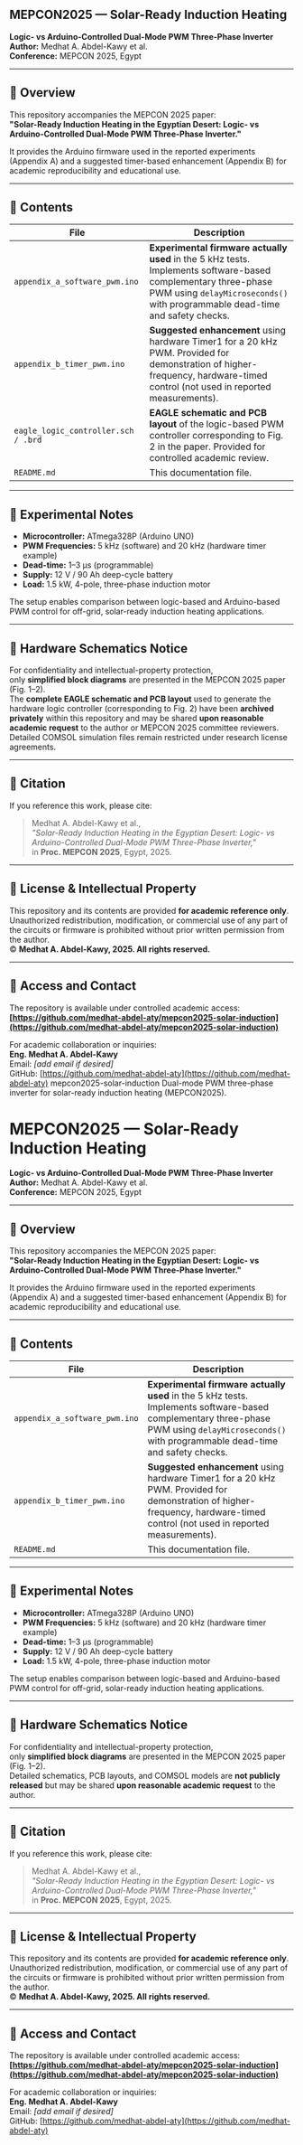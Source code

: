 ## MEPCON2025 — Solar-Ready Induction Heating  
**Logic- vs Arduino-Controlled Dual-Mode PWM Three-Phase Inverter**  
**Author:** Medhat A. Abdel-Kawy et al.  
**Conference:** MEPCON 2025, Egypt  

---

## 🔹 Overview
This repository accompanies the MEPCON 2025 paper:  
**"Solar-Ready Induction Heating in the Egyptian Desert: Logic- vs Arduino-Controlled Dual-Mode PWM Three-Phase Inverter."**

It provides the Arduino firmware used in the reported experiments (Appendix A) and a suggested timer-based enhancement (Appendix B) for academic reproducibility and educational use.

---

## 🔹 Contents

| File | Description |
|------|--------------|
| `appendix_a_software_pwm.ino` | **Experimental firmware actually used** in the 5 kHz tests. Implements software-based complementary three-phase PWM using `delayMicroseconds()` with programmable dead-time and safety checks. |
| `appendix_b_timer_pwm.ino` | **Suggested enhancement** using hardware Timer1 for a 20 kHz PWM. Provided for demonstration of higher-frequency, hardware-timed control (not used in reported measurements). |
| `eagle_logic_controller.sch / .brd` | **EAGLE schematic and PCB layout** of the logic-based PWM controller corresponding to Fig. 2 in the paper. Provided for controlled academic review. |
| `README.md` | This documentation file. |

---

## 🔹 Experimental Notes
- **Microcontroller:** ATmega328P (Arduino UNO)  
- **PWM Frequencies:** 5 kHz (software) and 20 kHz (hardware timer example)  
- **Dead-time:** 1–3 µs (programmable)  
- **Supply:** 12 V / 90 Ah deep-cycle battery  
- **Load:** 1.5 kW, 4-pole, three-phase induction motor  

The setup enables comparison between logic-based and Arduino-based PWM control for off-grid, solar-ready induction heating applications.

---

## 🔹 Hardware Schematics Notice
For confidentiality and intellectual-property protection,  
only **simplified block diagrams** are presented in the MEPCON 2025 paper (Fig. 1–2).  
The **complete EAGLE schematic and PCB layout** used to generate the hardware logic controller (corresponding to Fig. 2) have been **archived privately** within this repository and may be shared **upon reasonable academic request** to the author or MEPCON 2025 committee reviewers.  
Detailed COMSOL simulation files remain restricted under research license agreements.

---

## 🔹 Citation
If you reference this work, please cite:

> Medhat A. Abdel-Kawy et al.,  
> *"Solar-Ready Induction Heating in the Egyptian Desert: Logic- vs Arduino-Controlled Dual-Mode PWM Three-Phase Inverter,"*  
> in **Proc. MEPCON 2025**, Egypt, 2025.

---

## 🔹 License & Intellectual Property
This repository and its contents are provided **for academic reference only**.  
Unauthorized redistribution, modification, or commercial use of any part of the circuits or firmware is prohibited without prior written permission from the author.  
© **Medhat A. Abdel-Kawy, 2025. All rights reserved.**

---

## 🔹 Access and Contact
The repository is available under controlled academic access:  
**[https://github.com/medhat-abdel-aty/mepcon2025-solar-induction](https://github.com/medhat-abdel-aty/mepcon2025-solar-induction)**  

For academic collaboration or inquiries:  
**Eng. Medhat A. Abdel-Kawy**  
Email: *[add email if desired]*  
GitHub: [https://github.com/medhat-abdel-aty](https://github.com/medhat-abdel-aty) mepcon2025-solar-induction
Dual-mode PWM three-phase inverter for solar-ready induction heating (MEPCON2025).
# MEPCON2025 — Solar-Ready Induction Heating  
**Logic- vs Arduino-Controlled Dual-Mode PWM Three-Phase Inverter**  
**Author:** Medhat A. Abdel-Kawy et al.  
**Conference:** MEPCON 2025, Egypt  

---

## 🔹 Overview
This repository accompanies the MEPCON 2025 paper:  
**"Solar-Ready Induction Heating in the Egyptian Desert: Logic- vs Arduino-Controlled Dual-Mode PWM Three-Phase Inverter."**

It provides the Arduino firmware used in the reported experiments (Appendix A) and a suggested timer-based enhancement (Appendix B) for academic reproducibility and educational use.

---

## 🔹 Contents

| File | Description |
|------|--------------|
| `appendix_a_software_pwm.ino` | **Experimental firmware actually used** in the 5 kHz tests. Implements software-based complementary three-phase PWM using `delayMicroseconds()` with programmable dead-time and safety checks. |
| `appendix_b_timer_pwm.ino` | **Suggested enhancement** using hardware Timer1 for a 20 kHz PWM. Provided for demonstration of higher-frequency, hardware-timed control (not used in reported measurements). |
| `README.md` | This documentation file. |

---

## 🔹 Experimental Notes
- **Microcontroller:** ATmega328P (Arduino UNO)  
- **PWM Frequencies:** 5 kHz (software) and 20 kHz (hardware timer example)  
- **Dead-time:** 1–3 µs (programmable)  
- **Supply:** 12 V / 90 Ah deep-cycle battery  
- **Load:** 1.5 kW, 4-pole, three-phase induction motor  

The setup enables comparison between logic-based and Arduino-based PWM control for off-grid, solar-ready induction heating applications.

---

## 🔹 Hardware Schematics Notice
For confidentiality and intellectual-property protection,  
only **simplified block diagrams** are presented in the MEPCON 2025 paper (Fig. 1–2).  
Detailed schematics, PCB layouts, and COMSOL models are **not publicly released** but may be shared **upon reasonable academic request** to the author.

---

## 🔹 Citation
If you reference this work, please cite:

> Medhat A. Abdel-Kawy et al.,  
> *"Solar-Ready Induction Heating in the Egyptian Desert: Logic- vs Arduino-Controlled Dual-Mode PWM Three-Phase Inverter,"*  
> in **Proc. MEPCON 2025**, Egypt, 2025.

---

## 🔹 License & Intellectual Property
This repository and its contents are provided **for academic reference only**.  
Unauthorized redistribution, modification, or commercial use of any part of the circuits or firmware is prohibited without prior written permission from the author.  
© **Medhat A. Abdel-Kawy, 2025. All rights reserved.**

---

## 🔹 Access and Contact
The repository is available under controlled academic access:  
**[https://github.com/medhat-abdel-aty/mepcon2025-solar-induction](https://github.com/medhat-abdel-aty/mepcon2025-solar-induction)**  

For academic collaboration or inquiries:  
**Eng. Medhat A. Abdel-Kawy**  
Email: *[add email if desired]*  
GitHub: [https://github.com/medhat-abdel-aty](https://github.com/medhat-abdel-aty)
